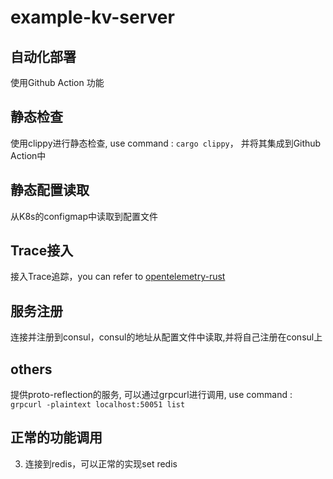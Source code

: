 # example-kv-server


## 自动化部署
使用Github Action 功能

## 静态检查

使用clippy进行静态检查, use command : `cargo clippy`， 并将其集成到Github Action中

## 静态配置读取

从K8s的configmap中读取到配置文件

## Trace接入
接入Trace追踪，you can refer to [opentelemetry-rust](https://docs.rs/opentelemetry-otlp/0.12.0/opentelemetry_otlp/)
## 服务注册
连接并注册到consul，consul的地址从配置文件中读取,并将自己注册在consul上

## others
提供proto-reflection的服务, 可以通过grpcurl进行调用, use command : `grpcurl -plaintext localhost:50051 list`

## 正常的功能调用
3. 连接到redis，可以正常的实现set redis
